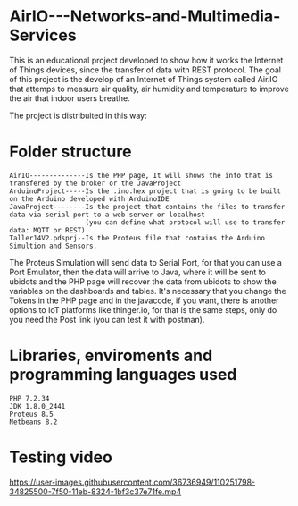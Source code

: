 # AirIO---Networks-and-Multimedia-Services
This is an educational project developed to show how it works the Internet of Things devices, since the transfer of data with REST protocol.
The goal of this project is the develop of an Internet of Things system called Air.IO that attemps to measure air quality, air humidity and 
temperature to improve the air that indoor users breathe.

The project is distribuited in this way:

# Folder structure
``` 
AirIO--------------Is the PHP page, It will shows the info that is transfered by the broker or the JavaProject
ArduinoProject-----Is the .ino.hex project that is going to be built on the Arduino developed with ArduinoIDE
JavaProject--------Is the project that contains the files to transfer data via serial port to a web server or localhost
                   (you can define what protocol will use to transfer data: MQTT or REST)
Taller14V2.pdsprj--Is the Proteus file that contains the Arduino Simultion and Sensors.
```
The Proteus Simulation will send data to Serial Port, for that you can use a Port Emulator, then the data will arrive to Java, where it will be sent to ubidots and the PHP page will recover the data from ubidots to show the variables on the dashboards and tables. It's necessary that you change the Tokens in the PHP page and in the javacode, if you want, there is another options to IoT platforms like thinger.io, for that is the same steps, only do you need the Post link (you can test it with postman).

# Libraries, enviroments and programming languages used
```
PHP 7.2.34
JDK 1.8.0_2441
Proteus 8.5
Netbeans 8.2
```
# Testing video
https://user-images.githubusercontent.com/36736949/110251798-34825500-7f50-11eb-8324-1bf3c37e71fe.mp4




